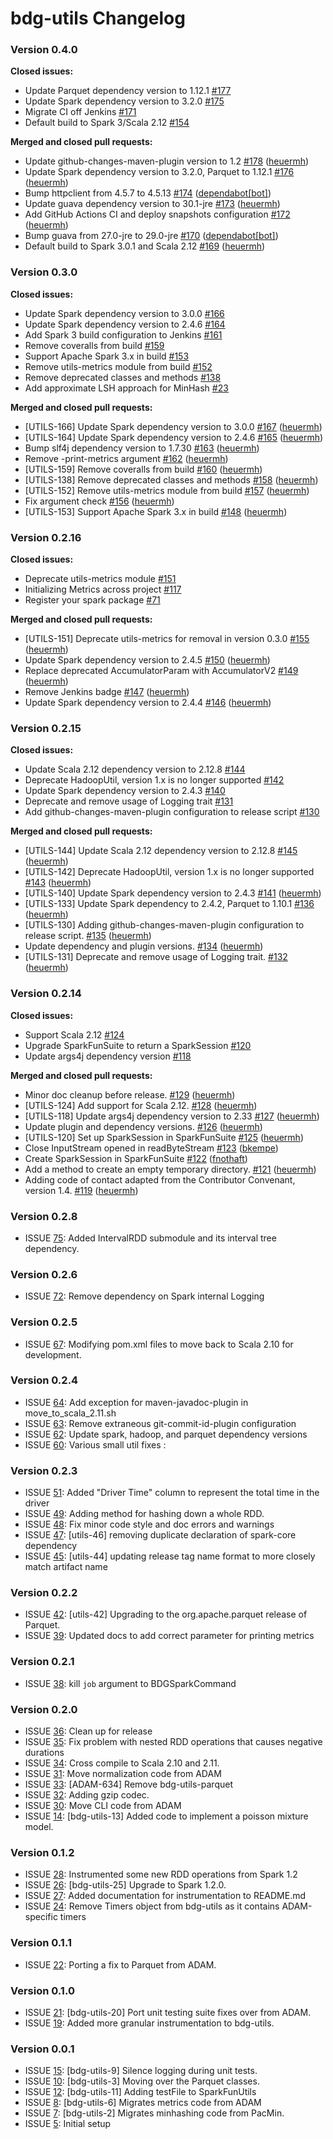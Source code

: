 # bdg-utils Changelog #

### Version 0.4.0 ###

**Closed issues:**

 - Update Parquet dependency version to 1.12.1 [\#177](https://github.com/bigdatagenomics/utils/issues/177)
 - Update Spark dependency version to 3.2.0 [\#175](https://github.com/bigdatagenomics/utils/issues/175)
 - Migrate CI off Jenkins [\#171](https://github.com/bigdatagenomics/utils/issues/171)
 - Default build to Spark 3/Scala 2.12 [\#154](https://github.com/bigdatagenomics/utils/issues/154)

**Merged and closed pull requests:**

 - Update github-changes-maven-plugin version to 1.2 [\#178](https://github.com/bigdatagenomics/utils/pull/178) ([heuermh](https://github.com/heuermh))
 - Update Spark dependency version to 3.2.0, Parquet to 1.12.1 [\#176](https://github.com/bigdatagenomics/utils/pull/176) ([heuermh](https://github.com/heuermh))
 - Bump httpclient from 4.5.7 to 4.5.13 [\#174](https://github.com/bigdatagenomics/utils/pull/174) ([dependabot[bot]](https://github.com/apps/dependabot))
 - Update guava dependency version to 30.1-jre [\#173](https://github.com/bigdatagenomics/utils/pull/173) ([heuermh](https://github.com/heuermh))
 - Add GitHub Actions CI and deploy snapshots configuration [\#172](https://github.com/bigdatagenomics/utils/pull/172) ([heuermh](https://github.com/heuermh))
 - Bump guava from 27.0-jre to 29.0-jre [\#170](https://github.com/bigdatagenomics/utils/pull/170) ([dependabot[bot]](https://github.com/apps/dependabot))
 - Default build to Spark 3.0.1 and Scala 2.12 [\#169](https://github.com/bigdatagenomics/utils/pull/169) ([heuermh](https://github.com/heuermh))


### Version 0.3.0 ###

**Closed issues:**

 - Update Spark dependency version to 3.0.0 [\#166](https://github.com/bigdatagenomics/utils/issues/166)
 - Update Spark dependency version to 2.4.6 [\#164](https://github.com/bigdatagenomics/utils/issues/164)
 - Add Spark 3 build configuration to Jenkins [\#161](https://github.com/bigdatagenomics/utils/issues/161)
 - Remove coveralls from build [\#159](https://github.com/bigdatagenomics/utils/issues/159)
 - Support Apache Spark 3.x in build [\#153](https://github.com/bigdatagenomics/utils/issues/153)
 - Remove utils-metrics module from build [\#152](https://github.com/bigdatagenomics/utils/issues/152)
 - Remove deprecated classes and methods [\#138](https://github.com/bigdatagenomics/utils/issues/138)
 - Add approximate LSH approach for MinHash [\#23](https://github.com/bigdatagenomics/utils/issues/23)

**Merged and closed pull requests:**

 - [UTILS-166] Update Spark dependency version to 3.0.0 [\#167](https://github.com/bigdatagenomics/utils/pull/167) ([heuermh](https://github.com/heuermh))
 - [UTILS-164] Update Spark dependency version to 2.4.6 [\#165](https://github.com/bigdatagenomics/utils/pull/165) ([heuermh](https://github.com/heuermh))
 - Bump slf4j dependency version to 1.7.30 [\#163](https://github.com/bigdatagenomics/utils/pull/163) ([heuermh](https://github.com/heuermh))
 - Remove -print-metrics argument [\#162](https://github.com/bigdatagenomics/utils/pull/162) ([heuermh](https://github.com/heuermh))
 - [UTILS-159] Remove coveralls from build [\#160](https://github.com/bigdatagenomics/utils/pull/160) ([heuermh](https://github.com/heuermh))
 - [UTILS-138] Remove deprecated classes and methods [\#158](https://github.com/bigdatagenomics/utils/pull/158) ([heuermh](https://github.com/heuermh))
 - [UTILS-152] Remove utils-metrics module from build [\#157](https://github.com/bigdatagenomics/utils/pull/157) ([heuermh](https://github.com/heuermh))
 - Fix argument check [\#156](https://github.com/bigdatagenomics/utils/pull/156) ([heuermh](https://github.com/heuermh))
 - [UTILS-153] Support Apache Spark 3.x in build [\#148](https://github.com/bigdatagenomics/utils/pull/148) ([heuermh](https://github.com/heuermh))


### Version 0.2.16 ###

**Closed issues:**

 - Deprecate utils-metrics module [\#151](https://github.com/bigdatagenomics/utils/issues/151)
 - Initializing Metrics across project [\#117](https://github.com/bigdatagenomics/utils/issues/117)
 - Register your spark package [\#71](https://github.com/bigdatagenomics/utils/issues/71)

**Merged and closed pull requests:**

 - [UTILS-151] Deprecate utils-metrics for removal in version 0.3.0 [\#155](https://github.com/bigdatagenomics/utils/pull/155) ([heuermh](https://github.com/heuermh))
 - Update Spark dependency version to 2.4.5 [\#150](https://github.com/bigdatagenomics/utils/pull/150) ([heuermh](https://github.com/heuermh))
 - Replace deprecated AccumulatorParam with AccumulatorV2 [\#149](https://github.com/bigdatagenomics/utils/pull/149) ([heuermh](https://github.com/heuermh))
 - Remove Jenkins badge [\#147](https://github.com/bigdatagenomics/utils/pull/147) ([heuermh](https://github.com/heuermh))
 - Update Spark dependency version to 2.4.4 [\#146](https://github.com/bigdatagenomics/utils/pull/146) ([heuermh](https://github.com/heuermh))


### Version 0.2.15 ###

**Closed issues:**

 - Update Scala 2.12 dependency version to 2.12.8 [\#144](https://github.com/bigdatagenomics/utils/issues/144)
 - Deprecate HadoopUtil, version 1.x is no longer supported [\#142](https://github.com/bigdatagenomics/utils/issues/142)
 - Update Spark dependency version to 2.4.3 [\#140](https://github.com/bigdatagenomics/utils/issues/140)
 - Deprecate and remove usage of Logging trait [\#131](https://github.com/bigdatagenomics/utils/issues/131)
 - Add github-changes-maven-plugin configuration to release script [\#130](https://github.com/bigdatagenomics/utils/issues/130)

**Merged and closed pull requests:**

 - [UTILS-144] Update Scala 2.12 dependency version to 2.12.8 [\#145](https://github.com/bigdatagenomics/utils/pull/145) ([heuermh](https://github.com/heuermh))
 - [UTILS-142] Deprecate HadoopUtil, version 1.x is no longer supported [\#143](https://github.com/bigdatagenomics/utils/pull/143) ([heuermh](https://github.com/heuermh))
 - [UTILS-140] Update Spark dependency version to 2.4.3 [\#141](https://github.com/bigdatagenomics/utils/pull/141) ([heuermh](https://github.com/heuermh))
 - [UTILS-133] Update Spark dependency to 2.4.2, Parquet to 1.10.1 [\#136](https://github.com/bigdatagenomics/utils/pull/136) ([heuermh](https://github.com/heuermh))
 - [UTILS-130] Adding github-changes-maven-plugin configuration to release script. [\#135](https://github.com/bigdatagenomics/utils/pull/135) ([heuermh](https://github.com/heuermh))
 - Update dependency and plugin versions. [\#134](https://github.com/bigdatagenomics/utils/pull/134) ([heuermh](https://github.com/heuermh))
 - [UTILS-131] Deprecate and remove usage of Logging trait. [\#132](https://github.com/bigdatagenomics/utils/pull/132) ([heuermh](https://github.com/heuermh))


### Version 0.2.14 ###

**Closed issues:**

 - Support Scala 2.12 [\#124](https://github.com/bigdatagenomics/utils/issues/124)
 - Upgrade SparkFunSuite to return a SparkSession [\#120](https://github.com/bigdatagenomics/utils/issues/120)
 - Update args4j dependency version [\#118](https://github.com/bigdatagenomics/utils/issues/118)

**Merged and closed pull requests:**

 - Minor doc cleanup before release. [\#129](https://github.com/bigdatagenomics/utils/pull/129) ([heuermh](https://github.com/heuermh))
 - [UTILS-124] Add support for Scala 2.12. [\#128](https://github.com/bigdatagenomics/utils/pull/128) ([heuermh](https://github.com/heuermh))
 - [UTILS-118]  Update args4j dependency version to 2.33 [\#127](https://github.com/bigdatagenomics/utils/pull/127) ([heuermh](https://github.com/heuermh))
 - Update plugin and dependency versions. [\#126](https://github.com/bigdatagenomics/utils/pull/126) ([heuermh](https://github.com/heuermh))
 -  [UTILS-120] Set up SparkSession in SparkFunSuite [\#125](https://github.com/bigdatagenomics/utils/pull/125) ([heuermh](https://github.com/heuermh))
 - Close InputStream opened in readByteStream [\#123](https://github.com/bigdatagenomics/utils/pull/123) ([bkempe](https://github.com/bkempe))
 - Create SparkSession in SparkFunSuite [\#122](https://github.com/bigdatagenomics/utils/pull/122) ([fnothaft](https://github.com/fnothaft))
 - Add a method to create an empty temporary directory. [\#121](https://github.com/bigdatagenomics/utils/pull/121) ([heuermh](https://github.com/heuermh))
 - Adding code of contact adapted from the Contributor Convenant, version 1.4. [\#119](https://github.com/bigdatagenomics/utils/pull/119) ([heuermh](https://github.com/heuermh))

### Version 0.2.8 ###
* ISSUE [75](https://github.com/bigdatagenomics/bdg-utils/pull/75): Added IntervalRDD submodule and its interval tree dependency.

### Version 0.2.6 ###
* ISSUE [72](https://github.com/bigdatagenomics/bdg-utils/pull/72): Remove dependency on Spark internal Logging

### Version 0.2.5 ###
* ISSUE [67](https://github.com/bigdatagenomics/bdg-utils/pull/67): Modifying pom.xml files to move back to Scala 2.10 for development.

### Version 0.2.4 ###
* ISSUE [64](https://github.com/bigdatagenomics/bdg-utils/pull/64): Add exception for maven-javadoc-plugin in move_to_scala_2.11.sh
* ISSUE [63](https://github.com/bigdatagenomics/bdg-utils/pull/63): Remove extraneous git-commit-id-plugin configuration
* ISSUE [62](https://github.com/bigdatagenomics/bdg-utils/pull/62): Update spark, hadoop, and parquet dependency versions
* ISSUE [60](https://github.com/bigdatagenomics/bdg-utils/pull/60): Various small util fixes :

### Version 0.2.3 ###
* ISSUE [51](https://github.com/bigdatagenomics/bdg-utils/pull/51): Added "Driver Time" column to represent the total time in the driver
* ISSUE [49](https://github.com/bigdatagenomics/bdg-utils/pull/49): Adding method for hashing down a whole RDD.
* ISSUE [48](https://github.com/bigdatagenomics/bdg-utils/pull/48): Fix minor code style and doc errors and warnings
* ISSUE [47](https://github.com/bigdatagenomics/bdg-utils/pull/47): [utils-46] removing duplicate declaration of spark-core dependency
* ISSUE [45](https://github.com/bigdatagenomics/bdg-utils/pull/45): [utils-44] updating release tag name format to more closely match artifact name

### Version 0.2.2 ###
* ISSUE [42](https://github.com/bigdatagenomics/bdg-utils/pull/42): [utils-42] Upgrading to the org.apache.parquet release of Parquet.
* ISSUE [39](https://github.com/bigdatagenomics/bdg-utils/pull/39): Updated docs to add correct parameter for printing metrics

### Version 0.2.1 ###
* ISSUE [38](https://github.com/bigdatagenomics/bdg-utils/pull/38): kill `job` argument to BDGSparkCommand

### Version 0.2.0 ###
* ISSUE [36](https://github.com/bigdatagenomics/bdg-utils/pull/36): Clean up for release
* ISSUE [35](https://github.com/bigdatagenomics/bdg-utils/pull/35): Fix problem with nested RDD operations that causes negative durations
* ISSUE [34](https://github.com/bigdatagenomics/bdg-utils/pull/34): Cross compile to Scala 2.10 and 2.11.
* ISSUE [31](https://github.com/bigdatagenomics/bdg-utils/pull/31): Move normalization code from ADAM
* ISSUE [33](https://github.com/bigdatagenomics/bdg-utils/pull/33): [ADAM-634] Remove bdg-utils-parquet
* ISSUE [32](https://github.com/bigdatagenomics/bdg-utils/pull/32): Adding gzip codec.
* ISSUE [30](https://github.com/bigdatagenomics/bdg-utils/pull/30): Move CLI code from ADAM
* ISSUE [14](https://github.com/bigdatagenomics/bdg-utils/pull/14): [bdg-utils-13] Added code to implement a poisson mixture model.

### Version 0.1.2 ###
* ISSUE [28](https://github.com/bigdatagenomics/bdg-utils/pull/28): Instrumented some new RDD operations from Spark 1.2
* ISSUE [26](https://github.com/bigdatagenomics/bdg-utils/pull/26): [bdg-utils-25] Upgrade to Spark 1.2.0.
* ISSUE [27](https://github.com/bigdatagenomics/bdg-utils/pull/27): Added documentation for instrumentation to README.md
* ISSUE [24](https://github.com/bigdatagenomics/bdg-utils/pull/24): Remove Timers object from bdg-utils as it contains ADAM-specific timers

### Version 0.1.1 ###
* ISSUE [22](https://github.com/bigdatagenomics/bdg-utils/pull/22): Porting a fix to Parquet from ADAM.

### Version 0.1.0 ###
* ISSUE [21](https://github.com/bigdatagenomics/bdg-utils/pull/21): [bdg-utils-20] Port unit testing suite fixes over from ADAM.
* ISSUE [19](https://github.com/bigdatagenomics/bdg-utils/pull/19): Added more granular instrumentation to bdg-utils.

### Version 0.0.1 ###
* ISSUE [15](https://github.com/bigdatagenomics/bdg-utils/pull/15): [bdg-utils-9] Silence logging during unit tests.
* ISSUE [10](https://github.com/bigdatagenomics/bdg-utils/pull/10): [bdg-utils-3] Moving over the Parquet classes.
* ISSUE [12](https://github.com/bigdatagenomics/bdg-utils/pull/12): [bdg-utils-11] Adding testFile to SparkFunUtils
* ISSUE [8](https://github.com/bigdatagenomics/bdg-utils/pull/8): [bdg-utils-6] Migrates metrics code from ADAM
* ISSUE [7](https://github.com/bigdatagenomics/bdg-utils/pull/7): [bdg-utils-2] Migrates minhashing code from PacMin.
* ISSUE [5](https://github.com/bigdatagenomics/bdg-utils/pull/5): Initial setup
